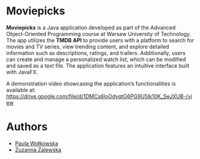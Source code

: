 # Moviepicks
**Moviepicks** is a Java application developed as part of the Advanced Object-Oriented Programming course at Warsaw University of Technology. 
The app utilizes the **TMDB API** to provide users with a platform to search for movies and TV series, view trending content, and explore detailed information such as descriptions, ratings, and trailers.
Additionally, users can create and manage a personalized watch list, which can be modified and saved as a text file. The application features an intuitive interface built with JavaFX.

A demonstration video showcasing the application’s functionalities is available at: 
https://drive.google.com/file/d/1DMCs6loOdyqtG6PG9U5lk10K_SeJXUB-/view

# Authors
- [Paula Wołkowska](https://github.com/pwolkowska)
- [Zuzanna Zalewska](https://github.com/zalewskaz)
